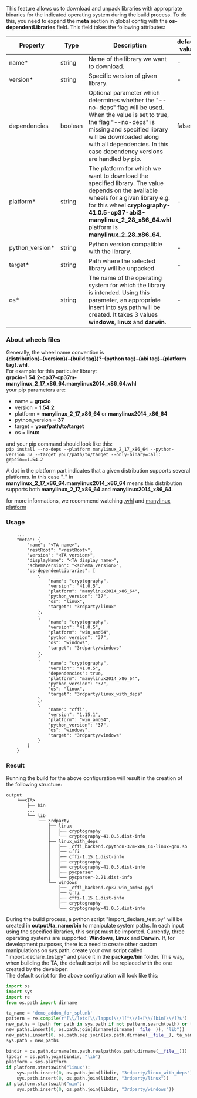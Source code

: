 This feature allows us to download and unpack libraries with appropriate binaries for the indicated operating system during the build process.
To do this, you need to expand the **meta** section in global config with the **os-dependentLibraries** field. This field takes the following attributes:


| Property                                               | Type    | Description                                                                                                                                                                                                                                                              | default value |
|--------------------------------------------------------|---------|--------------------------------------------------------------------------------------------------------------------------------------------------------------------------------------------------------------------------------------------------------------------------|---------------|
| name<span class="required-asterisk">*</span>           | string  | Name of the library we want to download.                                                                                                                                                                                                                                 | -             |
| version<span class="required-asterisk">*</span>        | string  | Specific version of given library.                                                                                                                                                                                                                                       | -             |
| dependencies                                           | boolean | Optional parameter which determines whether the "--no-deps" flag will be used. When the value is set to true, the flag "--no-deps" is missing and specified library will be downloaded along with all dependencies. In this case dependency versions are handled by pip. | false         |
| platform<span class="required-asterisk">*</span>       | string  | The platform for which we want to download the specified library. The value depends on the available wheels for a given library e.g. for this wheel **cryptography-41.0.5-cp37-abi3-manylinux_2_28_x86_64.whl** platform is **manylinux_2_28_x86_64**.                   | -             |
| python_version<span class="required-asterisk">*</span> | string  | Python version compatible with the library.                                                                                                                                                                                                                              | -             |
| target<span class="required-asterisk">*</span>         | string  | Path where the selected library will be unpacked.                                                                                                                                                                                                                        | -             |
| os<span class="required-asterisk">*</span>             | string  | The name of the operating system for which the library is intended. Using this parameter, an appropriate insert into sys.path will be created. It takes 3 values **windows**, **linux** and **darwin**.                                                                  | -             |

### About wheels files

Generally, the wheel name convention is <br>**{distribution}-{version}(-{build tag})?-{python tag}-{abi tag}-{platform tag}.whl**.<br>
For example for this particular library: <br>**grpcio-1.54.2-cp37-cp37m-manylinux_2_17_x86_64.manylinux2014_x86_64.whl**<br> 
your pip parameters are:

* name = **grpcio**
* version = **1.54.2**
* platform = **manylinux_2_17_x86_64** or **manylinux2014_x86_64**
* python_version = **37**
* target = **your/path/to/target**
* os = **linux**

and your pip command should look like this:<br>
`pip install --no-deps --platform manylinux_2_17_x86_64 --python-version 37 --target your/path/to/target --only-binary=:all: grpcio==1.54.2`

A dot in the platform part indicates that a given distribution supports several platforms.
In this case "**.**" in **manylinux_2_17_x86_64.manylinux2014_x86_64** means this distribution supports both **manylinux_2_17_x86_64** and **manylinux2014_x86_64**.


for more informations, we recommend watching [.whl](https://www.youtube.com/watch?v=4L0Jb3Ku81s) and [manylinux platform](https://www.youtube.com/watch?v=80j-MRtHMek)


### Usage

```
    ...
    "meta": {
        "name": "<TA name>",
        "restRoot": "<restRoot>",
        "version": "<TA version>",
        "displayName": "<TA display name>",
        "schemaVersion": "<schema version>",
        "os-dependentLibraries": [
            {
                "name": "cryptography",
                "version": "41.0.5",
                "platform": "manylinux2014_x86_64",
                "python_version": "37",
                "os": "linux",
                "target": "3rdparty/linux"
            },
            {
                "name": "cryptography",
                "version": "41.0.5",
                "platform": "win_amd64",
                "python_version": "37",
                "os": "windows",
                "target": "3rdparty/windows"
            },
            {
                "name": "cryptography",
                "version": "41.0.5",
                "dependencies": true,
                "platform": "manylinux2014_x86_64",
                "python_version": "37",
                "os": "linux",
                "target": "3rdparty/linux_with_deps"
            },
            {
                "name": "cffi",
                "version": "1.15.1",
                "platform": "win_amd64",
                "python_version": "37",
                "os": "windows",
                "target": "3rdparty/windows"
            }
        ]
    }
```

### Result

Running the build for the above configuration will result in the creation of the following structure:


```
output
    └──<TA>
        ├── bin
        ...
        └── lib
            └── 3rdparty
                ├── linux
                │   ├── cryptography
                │   └── cryptography-41.0.5.dist-info
                ├── linux_with_deps
                │   ├── _cffi_backend.cpython-37m-x86_64-linux-gnu.so
                │   ├── cffi
                │   ├── cffi-1.15.1.dist-info
                │   ├── cryptography
                │   ├── cryptography-41.0.5.dist-info
                │   ├── pycparser
                │   └── pycparser-2.21.dist-info
                └── windows
                    ├── _cffi_backend.cp37-win_amd64.pyd
                    ├── cffi
                    ├── cffi-1.15.1.dist-info
                    ├── cryptography
                    └── cryptography-41.0.5.dist-info

```  
  
During the build process, a python script "import_declare_test.py" will be created in **output/ta_name/bin** to manipulate system paths. 
In each input using the specified libraries, this script must be imported. 
Currently, three operating systems are supported: **Windows**, **Linux** and **Darwin**. 
If, for development purposes, there is a need to create other custom manipulations on sys.path, 
create your own script called "import_declare_test.py" and place it in the **package/bin** folder. 
This way, when building the TA, the default script will be replaced with the one created by the developer.  
The default script for the above configuration will look like this:

```python
import os
import sys
import re
from os.path import dirname

ta_name = 'demo_addon_for_splunk'
pattern = re.compile(r'[\\/]etc[\\/]apps[\\/][^\\/]+[\\/]bin[\\/]?$')
new_paths = [path for path in sys.path if not pattern.search(path) or ta_name in path]
new_paths.insert(0, os.path.join(dirname(dirname(__file__)), "lib"))
new_paths.insert(0, os.path.sep.join([os.path.dirname(__file__), ta_name]))
sys.path = new_paths

bindir = os.path.dirname(os.path.realpath(os.path.dirname(__file__)))
libdir = os.path.join(bindir, "lib")
platform = sys.platform
if platform.startswith("linux"):
	sys.path.insert(0, os.path.join(libdir, "3rdparty/linux_with_deps"))
	sys.path.insert(0, os.path.join(libdir, "3rdparty/linux"))
if platform.startswith("win"):
	sys.path.insert(0, os.path.join(libdir, "3rdparty/windows"))

```